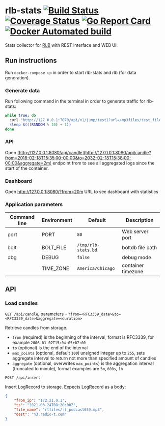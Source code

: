 # rlb-stats [![Build Status](https://github.com/umputun/rlb-stats/workflows/CI%20Build/badge.svg)](https://github.com/umputun/rlb-stats/actions?query=workflow%3A%22CI+Build%22) [![Coverage Status](https://coveralls.io/repos/github/umputun/rlb-stats/badge.svg?branch=master)](https://coveralls.io/github/umputun/rlb-stats?branch=master) [![Go Report Card](https://goreportcard.com/badge/github.com/umputun/rlb-stats)](https://goreportcard.com/report/github.com/umputun/rlb-stats) [![Docker Automated build](https://img.shields.io/docker/automated/jrottenberg/ffmpeg.svg)](https://hub.docker.com/r/umputun/rlb-stats/)

Stats collector for [RLB](https://github.com/umputun/rlb) with REST interface and WEB UI.

## Run instructions

Run `docker-compose up` in order to start rlb-stats and rlb (for data generation).

### Generate data

Run following command in the terminal in order to generate traffic for rlb-stats:

```sh
while true; do
  curl "http://127.0.0.1:7070/api/v1/jump/test1?url=/mp3files/test_file_$(((RANDOM % 10) + 1)).mp3" >/dev/null 2>&1
  sleep $(((RANDOM % 10) + 1))
done
```


### API

Open [http://127.0.0.1:8080/api/candle](http://127.0.0.1:8080/api/candle?from=2018-02-18T15:35:00-00:00&to=2032-02-18T15:38:00-00:00&aggregate=2m)
endpoint from to see all aggregated logs since the start of the container.

### Dashboard
Open http://127.0.0.1:8080/?from=20m URL to see dashboard with statistics

### Application parameters

| Command line   | Environment    | Default                       | Description                     |
| ---------------| ---------------| ------------------------------| ------------------------------- |
| port           | PORT           | `80`                          | Web server port                 |
| bolt           | BOLT_FILE      | `/tmp/rlb-stats.bd`           | boltdb file path                |
| dbg            | DEBUG          | `false`                       | debug mode                      |
|                | TIME_ZONE      | `America/Chicago`             | container timezone              |

## API

### Load candles

`GET /api/candle`, parameters - `?from=<RFC3339_date>&to=<RFC3339_date>&aggregate=<duration>`

Retrieve candles from storage.
- `from` (required) is the beginning of the interval, format is RFC3339, for example `2006-01-02T15:04:05+07:00`
- `to` (optional) is the end of the interval
- `max_points` (optional, default `100`) unsigned integer up to `255`, sets aggregate interval to return not more than specified amount of candles
- `aggregate` (optional, overwrites `max_points`) is the aggregation interval (truncated to minute), format examples are `5m`, `600s`, `1h`

`POST /api/insert`

Insert LogRecord to storage. Expects LogRecord as a body:
```json
{
	"from_ip": "172.21.0.1",
	"ts": "2021-03-24T08:20:00Z",
	"file_name": "rtfiles/rt_podcast659.mp3",
	"dest": "n3.radio-t.com"
}
```
